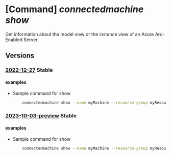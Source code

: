 # [Command] _connectedmachine show_

Get information about the model view or the instance view of an Azure Arc-Enabled Server.

## Versions

### [2022-12-27](/Resources/mgmt-plane/L3N1YnNjcmlwdGlvbnMve30vcmVzb3VyY2Vncm91cHMve30vcHJvdmlkZXJzL21pY3Jvc29mdC5oeWJyaWRjb21wdXRlL21hY2hpbmVzL3t9/2022-12-27.xml) **Stable**

<!-- mgmt-plane /subscriptions/{}/resourcegroups/{}/providers/microsoft.hybridcompute/machines/{} 2022-12-27 -->

#### examples

- Sample command for show
    ```bash
        connectedmachine show --name myMachine --resource-group myResourceGroup
    ```

### [2023-10-03-preview](/Resources/mgmt-plane/L3N1YnNjcmlwdGlvbnMve30vcmVzb3VyY2Vncm91cHMve30vcHJvdmlkZXJzL21pY3Jvc29mdC5oeWJyaWRjb21wdXRlL21hY2hpbmVzL3t9/2023-10-03-preview.xml) **Stable**

<!-- mgmt-plane /subscriptions/{}/resourcegroups/{}/providers/microsoft.hybridcompute/machines/{} 2023-10-03-preview -->

#### examples

- Sample command for show
    ```bash
        connectedmachine show --name myMachine --resource-group myResourceGroup
    ```
